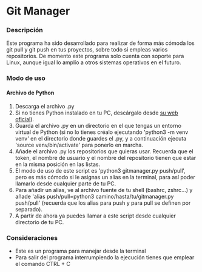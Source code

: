 # Git Manager

### Descripción
Este programa ha sido desarrollado para realizar de forma más cómoda los git pull y git push en tus proyectos, sobre todo si empleas varios repositorios.
De momento este programa solo cuenta con soporte para Linux, aunque igual lo amplío a otros sistemas operativos en el futuro.

### Modo de uso
#### Archivo de Python
1. Descarga el archivo .py
2. Si no tienes Python instalado en tu PC, descárgalo desde [su web oficial](https://www.python.org/)).
3. Guarda el archivo .py en un directorio en el que tengas un entorno virtual de Python (si no lo tienes créalo ejecutando 'python3 -m venv venv' en el directorio donde guardes el .py, y a continuación ejecuta 'source venv/bin/activate' para ponerlo en marcha.
4. Añade el archivo .py los repositorios que quieras usar. Recuerda que el token, el nombre de usuario y el nombre del repositorio tienen que estar en la misma posición en las listas.
5. El modo de uso de este script es 'python3 gitmanager.py push/pull', pero es más cómodo si le asignas un alias en la terminal, para así poder llamarlo desde cualquier parte de tu PC.
6. Para añadir un alias, ve al archivo fuente de tu shell (bashrc, zshrc...) y añade 'alias push/pull=python3 camino/hasta/tu/gitmanager.py push/pull' (recuerda que los alias para push y para pull se definen por separado).
7. A partir de ahora ya puedes llamar a este script desde cualquier directorio de tu PC.

### Consideraciones
* Este es un programa para manejar desde la terminal
* Para salir del programa interrumpiendo la ejecución tienes que emplear el comando CTRL + C
